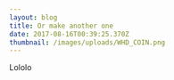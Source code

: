 ```yaml
---
layout: blog
title: Or make another one
date: 2017-08-16T00:39:25.370Z
thumbnail: /images/uploads/WHD_COIN.png
---
```

Lololo
